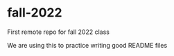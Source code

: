 # fall-2022
First remote repo for fall 2022 class

We are using this to practice writing good README files
